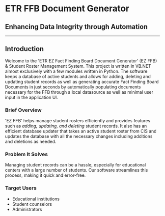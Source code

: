 # ETR FFB Document Generator
## Enhancing Data Integrity through Automation
---
## Introduction
Welcome to the 'ETR EZ Fact Finding Board Document Generator' (EZ FFB) & Student Roster Management System.  This project is written in VB.NET almost exclusively with a few modules written in Python.  The software keeps a database of active students and allows for adding, deleting and updating student records as well as generating accurate Fact Finding Board Documents in just seconds by automatically populating documents necessary for the FFB through a local datasource as well as minimal user input in the application UI.
### Brief Overview
'EZ FFB' helps manage student rosters efficiently and provides features such as _adding, updating, and deleting_ student records.  It also has an efficient database updater that takes an active student roster from CIS and updates the database with all the necessary changes including additions and deletions as needed. 

### Problem It Solves
Managing student records can be a hassle, especially for educational centers with a large number of students. Our software streamlines this process, making it quick and error-free.

### Target Users
- Educational institutions
- Student counselors
- Administrators
